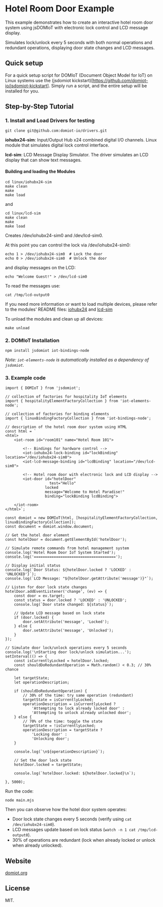 # Hotel Room Door Example

This example demonstrates how to create an interactive hotel room door system using jsDOMIoT with electronic lock control and LCD message display.

Simulates lock/unlock every 5 seconds with both normal operations and redundant operations, displaying door state changes and LCD messages.

## Quick setup

For a quick setup script for DOMIoT (Document Object Model for IoT) on Linux systems use the (jsdomiot kickstart)[https://github.com/domiot-io/jsdomiot-kickstart]. Simply run a script, and the entire setup will be installed for you.

## Step-by-Step Tutorial

### 1. Install and Load Drivers for testing

```
git clone git@github.com:domiot-io/drivers.git
```

**iohubx24-sim**: Input/Output Hub x24 combined digital I/O channels. Linux module that simulates digital lock control interface.

**lcd-sim**: LCD Message Display Simulator. The driver simulates an LCD display that can show text messages.

#### Building and loading the Modules

```
cd linux/iohubx24-sim
make clean
make
make load
```

and
```
cd linux/lcd-sim
make clean
make
make load
```

Creates /dev/iohubx24-sim0 and /dev/lcd-sim0.

At this point you can control the lock via /dev/iohubx24-sim0:
```
echo 1 > /dev/iohubx24-sim0  # Lock the door
echo 0 > /dev/iohubx24-sim0  # Unlock the door
```

and display messages on the LCD:
```
echo "Welcome Guest!" > /dev/lcd-sim0
```

To read the messages use:
```
cat /tmp/lcd-output0
```

If you need more information or want to load multiple devices, please refer to the modules' README files:
[iohubx24](https://github.com/domiot-io/drivers/tree/main/linux/iohubx24-sim) and [lcd-sim](https://github.com/domiot-io/drivers/tree/main/linux/lcd-sim)

To unload the modules and clean up all devices:
```
make unload
```

### 2. DOMIoT Installation

```
npm install jsdomiot iot-bindings-node
```

*Note: `iot-elements-node` is automatically installed as a dependency of `jsdomiot`.*

### 3. Example code

```
import { DOMIoT } from 'jsdomiot';

// collection of factories for hospitality IoT elements
import { hospitalityElementFactoryCollection } from 'iot-elements-node';

// collection of factories for binding elements
import { linuxBindingFactoryCollection } from 'iot-bindings-node';

// description of the hotel room door system using HTML
const html = `
<html>
    <iot-room id="room101" name="Hotel Room 101">

        <!-- Bindings for hardware control -->
        <iot-iohubx24-lock-binding id="lockBinding" location="/dev/iohubx24-sim0">
        <iot-lcd-message-binding id="lcdBinding" location="/dev/lcd-sim0">

        <!-- Hotel room door with electronic lock and LCD display -->
        <iot-door id="hotelDoor" 
                    test="Hello"
                  locked 
                  message="Welcome to Hotel Paradise!" 
                  binding="lockBinding lcdBinding">

    </iot-room>
</html>`;

const domiot = new DOMIoT(html, [hospitalityElementFactoryCollection, linuxBindingFactoryCollection]);
const document = domiot.window.document;

// Get the hotel door element
const hotelDoor = document.getElementById('hotelDoor');

// Simulate remote commands from hotel management system
console.log('Hotel Room Door IoT System Started');
console.log('=====================================');

// Display initial status
console.log(`Door Status: ${hotelDoor.locked ? 'LOCKED' : 'UNLOCKED'}`);
console.log(`LCD Message: "${hotelDoor.getAttribute('message')}"`);

// Listen for door lock state changes
hotelDoor.addEventListener('change', (ev) => {
    const door = ev.target;
    const status = door.locked ? 'LOCKED' : 'UNLOCKED';
    console.log(`Door state changed: ${status}`);
    
    // Update LCD message based on lock state
    if (door.locked) {
        door.setAttribute('message', 'Locked');
    } else {
        door.setAttribute('message', 'Unlocked');
    }
});

// Simulate door lock/unlock operations every 5 seconds
console.log('\nStarting door lock/unlock simulation...');
setInterval(() => {
    const isCurrentlyLocked = hotelDoor.locked;
    const shouldDoRedundantOperation = Math.random() < 0.3; // 30% chance
    
    let targetState;
    let operationDescription;
    
    if (shouldDoRedundantOperation) {
        // 30% of the time: try same operation (redundant)
        targetState = isCurrentlyLocked;
        operationDescription = isCurrentlyLocked ? 
            'Attempting to lock already locked door' : 
            'Attempting to unlock already unlocked door';
    } else {
        // 70% of the time: toggle the state
        targetState = !isCurrentlyLocked;
        operationDescription = targetState ? 
            'Locking door' : 
            'Unlocking door';
    }
    
    console.log(`\n${operationDescription}`);
    
    // Set the door lock state
    hotelDoor.locked = targetState;

    console.log(`hotelDoor.locked: ${hotelDoor.locked}\n`);
    
}, 5000);

```

Run the code:
```
node main.mjs
```

Then you can observe how the hotel door system operates:
- Door lock state changes every 5 seconds (verify using `cat /dev/iohubx24-sim0`).
- LCD messages update based on lock status (`watch -n 1 cat /tmp/lcd-output0`).
- 30% of operations are redundant (lock when already locked or unlock when already unlocked).


## Website

[domiot.org](https://domiot.org)

## License

MIT.